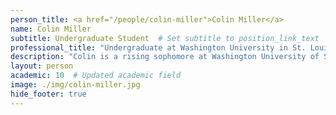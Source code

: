 ```yaml
---
person_title: <a href="/people/colin-miller">Colin Miller</a>
name: Colin Miller
subtitle: Undergraduate Student  # Set subtitle to position_link_text
professional_title: "Undergraduate at Washington University in St. Louis: Computer Science Major, Summer Intern (2020)"
description: "Colin is a rising sophomore at Washington University of St. Louis. He is majoring in Computer Science, and is also interested in biology, mathematics and music. In his free time Colin enjoys playing guitar, singing, gardening, and exploring the outdoors. Colin is excited to contribute to the Park Lab this summer!"
layout: person
academic: 10  # Updated academic field
image: ./img/colin-miller.jpg
hide_footer: true
---
```

